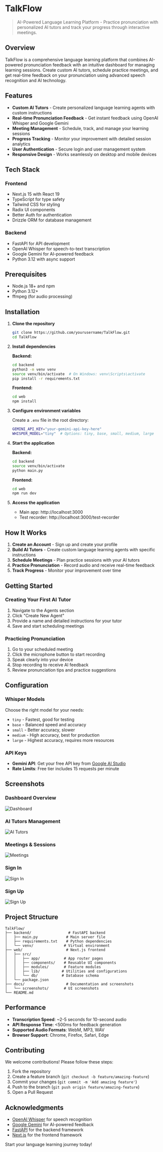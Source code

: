 # TalkFlow

> AI-Powered Language Learning Platform - Practice pronunciation with personalized AI tutors and track your progress through interactive meetings.

## Overview

TalkFlow is a comprehensive language learning platform that combines AI-powered pronunciation feedback with an intuitive dashboard for managing learning sessions. Create custom AI tutors, schedule practice meetings, and get real-time feedback on your pronunciation using advanced speech recognition and AI technology.

## Features

- **Custom AI Tutors** - Create personalized language learning agents with custom instructions
- **Real-time Pronunciation Feedback** - Get instant feedback using OpenAI Whisper and Google Gemini
- **Meeting Management** - Schedule, track, and manage your learning sessions
- **Progress Tracking** - Monitor your improvement with detailed session analytics
- **User Authentication** - Secure login and user management system
- **Responsive Design** - Works seamlessly on desktop and mobile devices

## Tech Stack

### Frontend
- Next.js 15 with React 19
- TypeScript for type safety
- Tailwind CSS for styling
- Radix UI components
- Better Auth for authentication
- Drizzle ORM for database management

### Backend
- FastAPI for API development
- OpenAI Whisper for speech-to-text transcription
- Google Gemini for AI-powered feedback
- Python 3.12 with async support

## Prerequisites

- Node.js 18+ and npm
- Python 3.12+
- ffmpeg (for audio processing)

## Installation

1. **Clone the repository**
   ```bash
   git clone https://github.com/yourusername/TalkFlow.git
   cd TalkFlow
   ```

2. **Install dependencies**
   
   **Backend:**
   ```bash
   cd backend
   python3 -m venv venv
   source venv/bin/activate  # On Windows: venv\Scripts\activate
   pip install -r requirements.txt
   ```
   
   **Frontend:**
   ```bash
   cd web
   npm install
   ```

3. **Configure environment variables**
   
   Create a `.env` file in the root directory:
   ```bash
   GEMINI_API_KEY="your-gemini-api-key-here"
   WHISPER_MODEL="tiny"  # Options: tiny, base, small, medium, large
   ```

4. **Start the application**
   
   **Backend:**
   ```bash
   cd backend
   source venv/bin/activate
   python main.py
   ```
   
   **Frontend:**
   ```bash
   cd web
   npm run dev
   ```

5. **Access the application**
   - Main app: http://localhost:3000
   - Test recorder: http://localhost:3000/test-recorder

## How It Works

1. **Create an Account** - Sign up and create your profile
2. **Build AI Tutors** - Create custom language learning agents with specific instructions
3. **Schedule Meetings** - Plan practice sessions with your AI tutors
4. **Practice Pronunciation** - Record audio and receive real-time feedback
5. **Track Progress** - Monitor your improvement over time

## Getting Started

### Creating Your First AI Tutor
1. Navigate to the Agents section
2. Click "Create New Agent"
3. Provide a name and detailed instructions for your tutor
4. Save and start scheduling meetings

### Practicing Pronunciation
1. Go to your scheduled meeting
2. Click the microphone button to start recording
3. Speak clearly into your device
4. Stop recording to receive AI feedback
5. Review pronunciation tips and practice suggestions

## Configuration

### Whisper Models
Choose the right model for your needs:
- `tiny` - Fastest, good for testing
- `base` - Balanced speed and accuracy
- `small` - Better accuracy, slower
- `medium` - High accuracy, best for production
- `large` - Highest accuracy, requires more resources

### API Keys
- **Gemini API**: Get your free API key from [Google AI Studio](https://ai.google.dev/)
- **Rate Limits**: Free tier includes 15 requests per minute

## Screenshots

### Dashboard Overview
![Dashboard](web/images/dashboard.png)

### AI Tutors Management
![AI Tutors](web/images/agents.png)

### Meetings & Sessions
![Meetings](web/images/meetings.png)

### Sign In
![Sign In](web/images/login.png)

### Sign Up
![Sign Up](web/images/signup.png)


## Project Structure

```
TalkFlow/
├── backend/                 # FastAPI backend
│   ├── main.py             # Main server file
│   ├── requirements.txt    # Python dependencies
│   └── venv/              # Virtual environment
├── web/                    # Next.js frontend
│   ├── src/
│   │   ├── app/           # App router pages
│   │   ├── components/    # Reusable UI components
│   │   ├── modules/       # Feature modules
│   │   ├── lib/          # Utilities and configurations
│   │   └── db/           # Database schema
│   └── package.json
├── docs/                   # Documentation and screenshots
│   └── screenshots/       # UI screenshots
└── README.md
```

## Performance

- **Transcription Speed**: ~2-5 seconds for 10-second audio
- **API Response Time**: <500ms for feedback generation
- **Supported Audio Formats**: WebM, MP3, WAV
- **Browser Support**: Chrome, Firefox, Safari, Edge

## Contributing

We welcome contributions! Please follow these steps:

1. Fork the repository
2. Create a feature branch (`git checkout -b feature/amazing-feature`)
3. Commit your changes (`git commit -m 'Add amazing feature'`)
4. Push to the branch (`git push origin feature/amazing-feature`)
5. Open a Pull Request


## Acknowledgments

- [OpenAI Whisper](https://github.com/openai/whisper) for speech recognition
- [Google Gemini](https://ai.google.dev/) for AI-powered feedback
- [FastAPI](https://fastapi.tiangolo.com/) for the backend framework
- [Next.js](https://nextjs.org/) for the frontend framework


Start your language learning journey today!